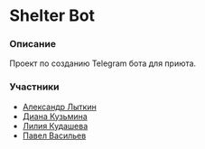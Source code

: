 # Shelter Bot #

### Описание ###

Проект по созданию Telegram бота для приюта.

### Участники ###

* [Александр Лыткин](https://github.com/AlexandrLytkin "Ссылка на GitHub")
* [Диана Кузьмина](http://example.com/ "Ссылка на GitHub")
* [Лилия Кудашева](https://github.com/liliyakudashe "Ссылка на GitHub")
* [Павел Васильев](https://github.com/vx007 "Ссылка на GitHub")
